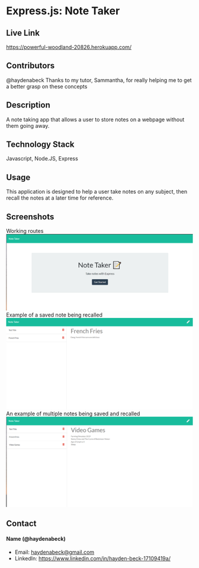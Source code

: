 # Express.js: Note Taker

## Live Link
https://powerful-woodland-20826.herokuapp.com/

## Contributors 
@haydenabeck
Thanks to my tutor, Sammantha, for really helping me to get a better grasp on these concepts

## Description
A note taking app that allows a user to store notes on a webpage without them going away.

## Technology Stack 
Javascript, Node.JS, Express 

## Usage
This application is designed to help a user take notes on any subject, then recall the notes at a later time for reference. 


## Screenshots
Working routes
<img src=".\assets\Screenshot (40).png" alt="">
Example of a saved note being recalled
<img src=".\assets\Screenshot (41).png" alt="">
An example of multiple notes being saved and recalled
<img src=".\assets\Screenshot (42).png" alt="">

## Contact 
#### Name (@haydenabeck)
* Email: [haydenabeck@gmail.com](haydenabeck@gmail.com)
* LinkedIn: https://www.linkedin.com/in/hayden-beck-17109419a/